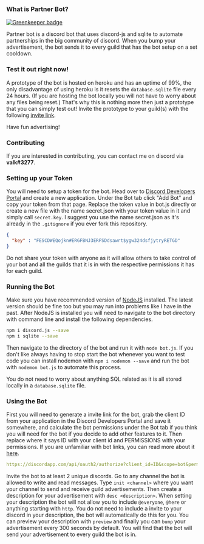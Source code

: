 ### What is Partner Bot?

[![Greenkeeper badge](https://badges.greenkeeper.io/valkyrienyanko/partner-bot.svg)](https://greenkeeper.io/)

Partner bot is a discord bot that uses discord-js and sqlite to automate partnerships in the big community of discord. When you bump your advertisement, the bot sends it to every guild that has the bot setup on a set cooldown.

### Test it out right now!
A prototype of the bot is hosted on heroku and has an uptime of 99%, the only disadvantage of using heroku is it resets the `database.sqlite` file every 24 hours. (If you are hosting the bot locally you will not have to worry about any files being reset.) That's why this is nothing more then just a prototype that you can simply test out! Invite the prototype to your guild(s) with the following [invite link](https://discordapp.com/api/oauth2/authorize?client_id=549301709520765019&scope=bot&permissions=8).

Have fun advertising!

### Contributing
If you are interested in contributing, you can contact me on discord via **valk#3277**.

### Setting up your Token
You will need to setup a token for the bot. Head over to [Discord Developers Portal](https://discordapp.com/developers/applications/) and create a new application. Under the Bot tab click "Add Bot" and copy your token from that page. Replace the token value in bot.js directly or create a new file with the name secret.json with your token value in it and simply call `secret.key`. I suggest you use the name secret.json as it's already in the `.gitignore` if you ever fork this repository.
```json
{
  "key" : "FESCDWEQojkn#ERGFBNJ3ERFSDdsawrt$ygw324dsfjytryRETGD"
}
```
Do not share your token with anyone as it will allow others to take control of your bot and all the guilds that it is in with the respective permissions it has for each guild.

### Running the Bot
Make sure you have recommended version of [NodeJS](https://nodejs.org) installed. The latest version should be fine too but you may run into problems like I have in the past. After NodeJS is installed you will need to navigate to the bot directory with command line and install the following dependencies.
```bash
npm i discord.js --save
npm i sqlite --save
```
Then navigate to the directory of the bot and run it with `node bot.js`. If you don't like always having to stop start the bot whenever you want to test code you can install nodemon with `npm i nodemon --save` and run the bot with `nodemon bot.js` to automate this process.

You do not need to worry about anything SQL related as it is all stored locally in a `database.sqlite` file.

### Using the Bot
First you will need to generate a invite link for the bot, grab the client ID from your application in the Discord Developers Portal and save it somewhere, and calculate the bot permissions under the Bot tab if you think you will need for the bot if you decide to add other features to it. Then replace where it says ID with your client id and PERMISSIONS with your permissions. If you are unfamiliar with bot links, you can read more about it [here](https://discordapp.com/developers/docs/topics/oauth2#bot-authorization-flow-url-example).
```yml
https://discordapp.com/api/oauth2/authorize?client_id=ID&scope=bot&permissions=PERMISSIONS
```
Invite the bot to at least 2 unique discords. Go to any channel the bot is allowed to write and read messages. Type `init <channel>` where you want your channel to send and receive guild advertisements. Then create a description for your advertisement with `desc <description>`. When setting your description the bot will not allow you to include `@everyone`, `@here` or anything starting with `http`. You do not need to include a invite to your discord in your description, the bot will automatically do this for you. You can preview your description with `preview` and finally you can `bump` your advertisement every 300 seconds by default. You will find that the bot will send your advertisement to every guild the bot is in.
